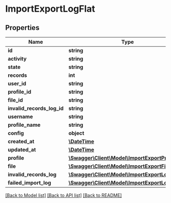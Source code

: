 # ImportExportLogFlat

## Properties
Name | Type | Description | Notes
------------ | ------------- | ------------- | -------------
**id** | **string** |  | [optional] 
**activity** | **string** |  | 
**state** | **string** |  | 
**records** | **int** |  | 
**user_id** | **string** |  | [optional] 
**profile_id** | **string** |  | [optional] 
**file_id** | **string** |  | [optional] 
**invalid_records_log_id** | **string** |  | [optional] 
**username** | **string** |  | [optional] 
**profile_name** | **string** |  | [optional] 
**config** | **object** |  | 
**created_at** | [**\DateTime**](\DateTime.md) |  | 
**updated_at** | [**\DateTime**](\DateTime.md) |  | [optional] 
**profile** | [**\Swagger\Client\Model\ImportExportProfileFlat**](ImportExportProfileFlat.md) |  | [optional] 
**file** | [**\Swagger\Client\Model\ImportExportFileFlat**](ImportExportFileFlat.md) |  | [optional] 
**invalid_records_log** | [**\Swagger\Client\Model\ImportExportLogFlat**](ImportExportLogFlat.md) |  | [optional] 
**failed_import_log** | [**\Swagger\Client\Model\ImportExportLogFlat**](ImportExportLogFlat.md) |  | [optional] 

[[Back to Model list]](../../README.md#documentation-for-models) [[Back to API list]](../../README.md#documentation-for-api-endpoints) [[Back to README]](../../README.md)

